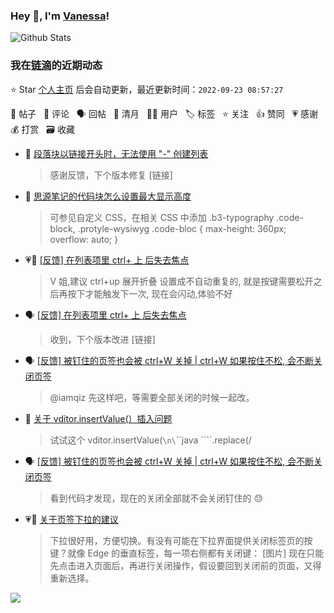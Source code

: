 ### Hey 👋, I'm [Vanessa](http://vanessa.b3log.org/)!

![Github Stats](https://github-readme-stats.vercel.app/api?username=Vanessa219&show_icons=true)

<!--events start -->

### 我在[链滴](https://ld246.com)的近期动态

⭐️ Star [个人主页](https://github.com/Vanessa219/Vanessa219) 后会自动更新，最近更新时间：`2022-09-23 08:57:27`

📝 帖子 &nbsp; 💬 评论 &nbsp; 🗣 回帖 &nbsp; 🌙 清月 &nbsp; 👨‍💻 用户 &nbsp; 🏷️ 标签 &nbsp; ⭐️ 关注 &nbsp; 👍 赞同 &nbsp; 💗 感谢 &nbsp; 💰 打赏 &nbsp; 🗃 收藏

* 💬 [段落块以链接开头时，无法使用 "-" 创建列表](https://ld246.com/article/1663831092011/comment/1663833393073#comments)

  > 感谢反馈，下个版本修复 [链接]
* 💬 [思源笔记的代码块怎么设置最大显示高度](https://ld246.com/article/1663818887396/comment/1663831760571#comments)

  > 可参见自定义 CSS，在相关 CSS 中添加 .b3-typography .code-block, .protyle-wysiwyg .code-bloc { max-height: 360px; overflow: auto; }
* 💗💬 [[反馈] 在列表项里 ctrl+ 上 后失去焦点](https://ld246.com/article/1662441553538/comment/1663774721362#comments)

  > V 姐,建议 ctrl+up 展开折叠 设置成不自动重复的, 就是按键需要松开之后再按下才能触发下一次, 现在会闪动,体验不好
* 🗣 [[反馈] 在列表项里 ctrl+ 上 后失去焦点](https://ld246.com/article/1662441553538/comment/1663774721362#comments)

  > 收到，下个版本改进 [链接]
* 🗣 [[反馈] 被钉住的页签也会被 ctrl+W 关掉 | ctrl+W 如果按住不松, 会不断关闭页签](https://ld246.com/article/1662875212915/comment/1663578549141#comments)

  > @iamqiz 先这样吧，等需要全部关闭的时候一起改。
* 💬 [关于 vditor.insertValue(）插入问题](https://ld246.com/article/1663056097679/comment/1663765308765#comments)

  > 试试这个 vditor.insertValue(`\n\`\`\`java   \`\`\``.replace(/
* 🗣 [[反馈] 被钉住的页签也会被 ctrl+W 关掉 | ctrl+W 如果按住不松, 会不断关闭页签](https://ld246.com/article/1662875212915/comment/1663578549141#comments)

  > 看到代码才发现，现在的关闭全部就不会关闭钉住的 😓
* 💗📝 [关于页签下拉的建议](https://ld246.com/article/1663677250725)

  > 下拉很好用，方便切换。有没有可能在下拉界面提供关闭标签页的按键？就像 Edge 的垂直标签，每一项右侧都有关闭键： [图片] 现在只能先点击进入页面后，再进行关闭操作，假设要回到关闭前的页面，又得重新选择。


<!--events end -->

<a title="Hits" target="_blank" href="https://github.com/Vanessa219/Vanessa219"><img src="https://hits.b3log.org/Vanessa219/Vanessa219.svg"></a>
